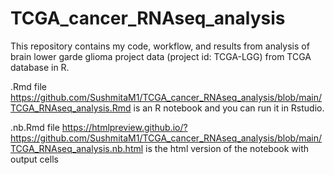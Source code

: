 # TCGA_cancer_RNAseq_analysis
This repository contains my code, workflow, and results from analysis of brain lower garde glioma project data (project id: TCGA-LGG) from TCGA database in R. 

.Rmd file https://github.com/SushmitaM1/TCGA_cancer_RNAseq_analysis/blob/main/TCGA_RNAseq_analysis.Rmd is an R notebook and you can run it in Rstudio.

.nb.Rmd file https://htmlpreview.github.io/?https://github.com/SushmitaM1/TCGA_cancer_RNAseq_analysis/blob/main/TCGA_RNAseq_analysis.nb.html is the html version of the notebook with output cells
